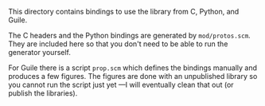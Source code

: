 
This directory contains bindings to use the library from C, Python, and Guile.

The C headers and the Python bindings are generated by `mod/protos.scm`. They are included here so that you don't need to be able to run the generator yourself.

For Guile there is a script `prop.scm` which defines the bindings manually and produces a few figures. The figures are done with an unpublished library so you cannot run the script just yet —I will eventually clean that out (or publish the libraries).

